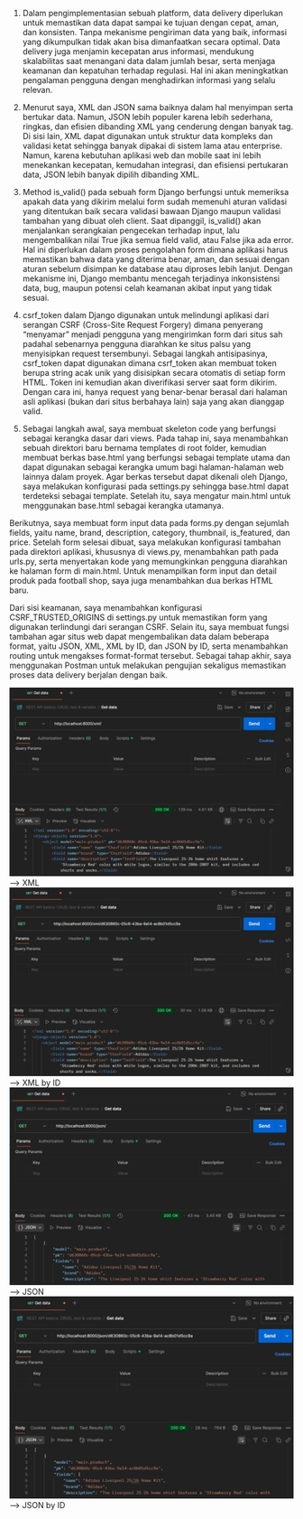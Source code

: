 1. Dalam pengimplementasian sebuah platform, data delivery diperlukan untuk memastikan data dapat sampai ke tujuan dengan cepat, aman, dan konsisten. Tanpa mekanisme pengiriman data yang baik, informasi yang dikumpulkan tidak akan bisa dimanfaatkan secara optimal. Data delivery juga menjamin kecepatan arus informasi, mendukung skalabilitas saat menangani data dalam jumlah besar, serta menjaga keamanan dan kepatuhan terhadap regulasi. Hal ini akan meningkatkan pengalaman pengguna dengan menghadirkan informasi yang selalu relevan.

2. Menurut saya, XML dan JSON sama baiknya dalam hal menyimpan serta bertukar data. Namun, JSON lebih populer karena lebih sederhana, ringkas, dan efisien dibanding XML yang cenderung dengan banyak tag. Di sisi lain, XML dapat digunakan untuk struktur data kompleks dan validasi ketat sehingga banyak dipakai di sistem lama atau enterprise. Namun, karena kebutuhan aplikasi web dan mobile saat ini lebih menekankan kecepatan, kemudahan integrasi, dan efisiensi pertukaran data, JSON lebih banyak dipilih dibanding XML.

3. Method is_valid() pada sebuah form Django berfungsi untuk memeriksa apakah data yang dikirim melalui form sudah memenuhi aturan validasi yang ditentukan baik secara validasi bawaan Django maupun validasi tambahan yang dibuat oleh client. Saat dipanggil, is_valid() akan menjalankan serangkaian pengecekan terhadap input, lalu mengembalikan nilai True jika semua field valid, atau False jika ada error. Hal ini diperlukan dalam proses pengolahan form dimana aplikasi harus memastikan bahwa data yang diterima benar, aman, dan sesuai dengan aturan sebelum disimpan ke database atau diproses lebih lanjut. Dengan mekanisme ini, Django membantu mencegah terjadinya inkonsistensi data, bug, maupun potensi celah keamanan akibat input yang tidak sesuai.

4. csrf_token dalam Django digunakan untuk melindungi aplikasi dari serangan CSRF (Cross-Site Request Forgery) dimana penyerang “menyamar” menjadi pengguna yang mengirimkan form dari situs sah padahal sebenarnya pengguna diarahkan ke situs palsu yang menyisipkan request tersembunyi. Sebagai langkah antisipasinya, csrf_token dapat digunakan dimana csrf_token akan membuat token berupa string acak unik yang disisipkan secara otomatis di setiap form HTML. Token ini kemudian akan diverifikasi server saat form dikirim. Dengan cara ini, hanya request yang benar-benar berasal dari halaman asli aplikasi (bukan dari situs berbahaya lain) saja yang akan dianggap valid.

5. Sebagai langkah awal, saya membuat skeleton code yang berfungsi sebagai kerangka dasar dari views. Pada tahap ini, saya menambahkan sebuah direktori baru bernama templates di root folder, kemudian membuat berkas base.html yang berfungsi sebagai template utama dan dapat digunakan sebagai kerangka umum bagi halaman-halaman web lainnya dalam proyek. Agar berkas tersebut dapat dikenali oleh Django, saya melakukan konfigurasi pada settings.py sehingga base.html dapat terdeteksi sebagai template. Setelah itu, saya mengatur main.html untuk menggunakan base.html sebagai kerangka utamanya.

Berikutnya, saya membuat form input data pada forms.py dengan sejumlah fields, yaitu name, brand, description, category, thumbnail, is_featured, dan price. Setelah form selesai dibuat, saya melakukan konfigurasi tambahan pada direktori aplikasi, khususnya di views.py, menambahkan path pada urls.py, serta menyertakan kode yang memungkinkan pengguna diarahkan ke halaman form di main.html. Untuk menampilkan form input dan detail produk pada football shop, saya juga menambahkan dua berkas HTML baru.

Dari sisi keamanan, saya menambahkan konfigurasi CSRF_TRUSTED_ORIGINS di settings.py untuk memastikan form yang digunakan terlindungi dari serangan CSRF. Selain itu, saya membuat fungsi tambahan agar situs web dapat mengembalikan data dalam beberapa format, yaitu JSON, XML, XML by ID, dan JSON by ID, serta menambahkan routing untuk mengakses format-format tersebut. Sebagai tahap akhir, saya menggunakan Postman untuk melakukan pengujian sekaligus memastikan proses data delivery berjalan dengan baik.

![alt text](image.png) --> XML
![alt text](image-1.png) --> XML by ID
![alt text](image-2.png) --> JSON
![alt text](image-3.png) --> JSON by ID